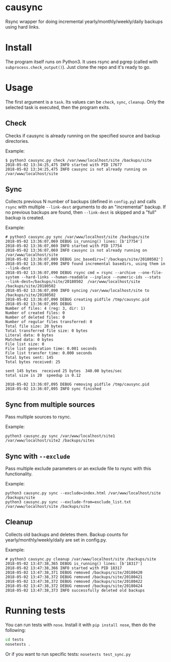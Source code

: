 # causync
Rsync wrapper for doing incremental yearly/monthly/weekly/daily backups using hard links.

# Install

The program itself runs on Python3. It uses rsync and pgrep (called with `subprocess.check_output()`).
Just clone the repo and it's ready to go.

# Usage

The first argument is a `task`. Its values can be `check`, `sync`, `cleanup`.
Only the selected task is executed, then the program exits.

## Check

Checks if causync is already running on the specified source and backup directories.

Example: 
```text
$ python3 causync.py check /var/www/localhost/site /backups/site
2018-05-02 13:34:25,475 INFO started with PID 17677
2018-05-02 13:34:25,475 INFO causync is not already running on /var/www/localhost/site
```

## Sync

Collects previous N number of backups (defined in `config.py`) and calls `rsync` with multiple `--link-dest` arguments to do an "incremental" backup.
If no previous backups are found, then `--link-dest` is skipped and a "full" backup is created.

Example:
```text
# python3 causync.py sync /var/www/localhost/site /backups/site                                                                                           
2018-05-02 13:36:07,069 DEBUG is_running() lines: [b'17754']                                                                                                                                     
2018-05-02 13:36:07,069 INFO started with PID 17754                                                                                                                                              
2018-05-02 13:36:07,069 INFO causync is not already running on /var/www/localhost/site                                                                                                           
2018-05-02 13:36:07,089 DEBUG inc_basedirs=['/backups/site/20180502']                                                                                                                            
2018-05-02 13:36:07,090 INFO found incremental basedirs, using them in --link-dest                                                                                                               
2018-05-02 13:36:07,090 DEBUG rsync cmd = rsync --archive --one-file-system --hard-links --human-readable --inplace --numeric-ids --stats   --link-dest=/backups/site/20180502  /var/www/localhost/site /backups/site/20180502
2018-05-02 13:36:07,090 INFO syncing /var/www/localhost/site to /backups/site/20180502                                                                                                           
2018-05-02 13:36:07,090 DEBUG creating pidfile /tmp/causync.pid                                                                                                                     
2018-05-02 13:36:07,095 DEBUG                                                                                                                                                                    
Number of files: 4 (reg: 3, dir: 1)
Number of created files: 0
Number of deleted files: 0
Number of regular files transferred: 0
Total file size: 20 bytes
Total transferred file size: 0 bytes
Literal data: 0 bytes
Matched data: 0 bytes
File list size: 0
File list generation time: 0.001 seconds
File list transfer time: 0.000 seconds
Total bytes sent: 145
Total bytes received: 25

sent 145 bytes  received 25 bytes  340.00 bytes/sec
total size is 20  speedup is 0.12

2018-05-02 13:36:07,095 DEBUG removing pidfile /tmp/causync.pid                                                                                                                     
2018-05-02 13:36:07,095 INFO sync finished                                  
```  

## Sync from multiple sources

Pass multiple sources to rsync.

Example:
```text
python3 causync.py sync /var/www/localhost/site1 /var/www/localhost/site2 /backups/sites
```

## Sync with `--exclude`

Pass multiple exclude parameters or an exclude file to rsync with this functionality.

Example: 
```text
python3 causync.py sync --exclude=index.html /var/www/localhost/site /backups/site
python3 causync.py sync --exclude-from=exclude_list.txt /var/www/localhost/site /backups/site
```

## Cleanup

Collects old backups and deletes them. Backup counts for yearly/monthly/weekly/daily are set in config.py.

Example:

```text
# python3 causync.py cleanup /var/www/localhost/site /backups/site                                                                                        
2018-05-02 13:47:38,365 DEBUG is_running() lines: [b'18317']                                                                                                                                     
2018-05-02 13:47:38,366 INFO started with PID 18317                                                                                                                                              
2018-05-02 13:47:38,371 DEBUG removed /backups/site/20180420                                                                                                                                     
2018-05-02 13:47:38,372 DEBUG removed /backups/site/20180421                                                                                                                                     
2018-05-02 13:47:38,372 DEBUG removed /backups/site/20180422                                                                                                                                     
2018-05-02 13:47:38,372 DEBUG removed /backups/site/20180424                                                                                                                                     
2018-05-02 13:47:38,373 INFO successfully deleted old backups
``` 

# Running tests

You can run tests with `nose`. Install it with `pip install nose`, then do the following:
```bash
cd tests
nosetests .
```

Or if you want to run specific tests: `nosetests test_sync.py`